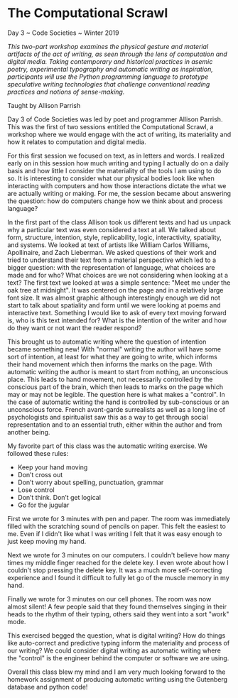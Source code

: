# The Computational Scrawl
Day 3 ~ Code Societies ~ Winter 2019

_This two-part workshop examines the physical gesture and material artifacts of the act of writing, as seen through the lens of computation and digital media. Taking contemporary and historical practices in asemic poetry, experimental typography and automatic writing as inspiration, participants will use the Python programming language to prototype speculative writing technologies that challenge conventional reading practices and notions of sense-making._

Taught by Allison Parrish

Day 3 of Code Societies was led by poet and programmer Allison Parrish. This was the first of two sessions entitled the Computational Scrawl, a workshop where we would engage with the act of writing, its materiality and how it relates to computation and digital media. 

For this first session we focused on text, as in letters and words. I realized early on in this session how much writing and typing I actually do on a daily basis and how little I consider the materiality of the tools I am using to do so. It is interesting to consider what our physical bodies look like when interacting with computers and how those interactions dictate the what we are actually writing or making. For me, the session became about answering the question: how do computers change how we think about and process language?

In the first part of the class Allison took us different texts and had us unpack why a particular text was even considered a text at all. We talked about form, structure, intention, style, replicability, logic, interactivity, spatiality, and systems. We looked at text of artists like William Carlos Williams, Apollinaire, and Zach Lieberman. We asked questions of their work and tried to understand their text from a material perspective which led to a bigger question: with the representation of language, what choices are made and for who? What choices are we not considering when looking at a text? The first text we looked at was a simple sentence: "Meet me under the oak tree at midnight". It was centered on the page and in a relatively large font size. It was almost graphic although interestingly enough we did not start to talk about spatiality and form until we were looking at poems and interactive text. Something I would like to ask of every text moving forward is, who is this text intended for? What is the intention of the writer and how do they want or not want the reader respond?

This brought us to automatic writing where the question of intention became something new! With "normal" writing the author will have some sort of intention, at least for what they are going to write, which informs their hand movement which then informs the marks on the page. With automatic writing the author is meant to start from nothing, an unconscious place. This leads to hand movement, not necessarily controlled by the conscious part of the brain, which then leads to marks on the page which may or may not be legible. The question here is what makes a "control". In the case of automatic writing the hand is controlled by sub-conscious or an unconscious force. French avant-garde surrealists as well as a long line of psychologists and spiritualist saw this as a way to get through social representation and to an essential truth, either within the author and from another being. 

My favorite part of this class was the automatic writing exercise. We followed these rules:

- Keep your hand moving
- Don’t cross out
- Don’t worry about spelling, punctuation, grammar
- Lose control
- Don’t think. Don’t get logical
- Go for the jugular

First we wrote for 3 minutes with pen and paper. The room was immediately filled with the scratching sound of pencils on paper. This felt the easiest to me. Even if I didn't like what I was writing I felt that it was easy enough to just keep moving my hand. 

Next we wrote for 3 minutes on our computers. I couldn't believe how many times my middle finger reached for the delete key. I even wrote about how I couldn't stop pressing the delete key. It was a much more self-correcting experience and I found it difficult to fully let go of the muscle memory in my hand. 

Finally we wrote for 3 minutes on our cell phones. The room was now almost silent! A few people said that they found themselves singing in their heads to the rhythm of their typing, others said they went into a sort "work" mode. 

This exercised begged the question, what is digital writing? How do things like auto-correct and predictive typing inform the materiality and process of our writing? We could consider digital writing as automatic writing where the "control" is the engineer behind the computer or software we are using. 

Overall this class blew my mind and I am very much looking forward to the homework assignment of producing automatic writing using the Gutenberg database and python code!
